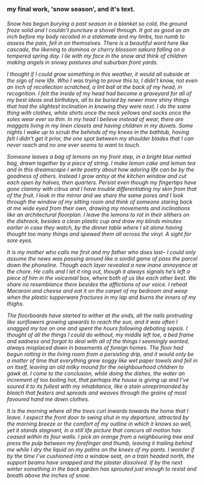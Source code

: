 <h3>my final work, 'snow season', and it's text.</h3>

<h6>
Snow has begun burying a past season in a blanket so cold, the ground froze solid and I couldn’t puncture a shovel through. It got as good as an inch before my body recoiled in a stalemate and my limbs, too numb to assess the pain, fell in on themselves. There is a beautiful word here like cascade, the likening to dominos or cherry blossom sakura falling on a tempered spring day. I lie with my face in the snow and think of children making angels in snowy pastures and suburban front yards. 

I thought if I could grow something in this weather, it would all subside at the sign of new life. Who I was trying to prove this to, I didn’t know, not even an inch of recollection scratched, a lint ball at the back of my head, in recognition. I felt the inside of my head had become a graveyard for all of my best ideas and birthdays, all to be buried by newer more shiny things that had the slightest inclination in knowing they were next.
I do the same thing with clothes, white shirts once the neck yellows and socks once the soles wear ever so thin. In my head I believe instead of wear, there are maggots living in my linen closets and having children in my duvets. Some nights I wake up to scrub the behinds of my knees in the bathtub, having felt I didn’t get it prior, the one spot between my shoulder blades that I can never reach and no one ever seems to want to touch.

Someone leaves a bag of lemons on my front step, in a bright blue netted bag, drawn together by a piece of string. I make lemon cake and lemon tea and in this dreamscape I write poetry about how adoring life can be by the goodness of others. Instead I grow antsy at the kitchen window and cut each open by halves, then quarters. Persist even though my fingertips have gone clammy with citrus and I have trouble differentiating my skin from that of the fruit. I look in the mirror and we share the same pores and I look through the window of my sitting room and think of someone staring back at me wide eyed from their own, drawing my movements and inclinations like an architectural floorplan. I leave the lemons to rot in their slithers on the dishrack, besides a clean plastic cup and draw my blinds minutes earlier in case they watch, by the dinner table where I sit alone having thought too many things and spewed them all across the vinyl. A sight for sore eyes. 

It is my mother who calls me first and my father who does last– I could only assume the news was passing around like a sordid game of pass the parcel down the phoneline. Though each layer revealed a new inane annoyance at the chore. He calls and I let it ring out, though it always signals he’s left a piece of him in the voicemail box, where both of us like each other best. We share no resemblance there besides the afflictions of our voice. I reheat Macaroni and cheese and eat it on the carpet of my bedroom and weep when the plastic tupperware fractures in my lap and burns the inners of my thighs. 

The floorboards have started to wither at the ends, all the nails protruding like sunflowers growing upwards to reach the sun, and it was often I snagged my toe on one and spent the hours following debating sepsis. I thought of all the things I could do without, my middle left toe, a bed frame and sadness and forgot to deal with all of the things I seemingly wanted, always misplaced down in basements of foreign homes. The floor had begun rotting in the living room from a persisting drip, and it would only be a matter of time that everything grew soggy like wet paper towels and fell in on itself, leaving an old milky mound for the neighbourhood children to gawk at. I come to the conclusion, while doing the dishes, the water an increment of too boiling hot, that perhaps the house is giving up and I’ve soured it to its fullest with my inhabitance, like a stain unreprimanded by bleach that festers and spreads and weaves through the grains of most favoured hand me down clothes. 

It is the morning where all the trees curl inwards towards the home that I leave. I expect the front door to swing shut in my departure, attracted by the morning breeze or the comfort of my outline in which it knows so well, yet it stands stagnant, in a still life picture that concurs all motion has ceased within its four walls. I pick an orange from a neighbouring tree and press the pulp between my forefinger and thumb, leaving it trailing behind me while I dry the liquid on my palms on the knees of my pants. I wonder if by the time I’ve cushioned into a window seat, on a train headed north, the support beams have snapped and the plaster dissolved. If by the next winter something in the back garden has sprouted just enough to resist and breath above  the inches of snow. 
  
</h6>
